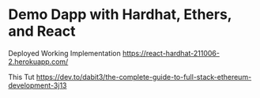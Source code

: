 # Demo Dapp with Hardhat, Ethers, and React

Deployed Working Implementation
https://react-hardhat-211006-2.herokuapp.com/

This Tut
https://dev.to/dabit3/the-complete-guide-to-full-stack-ethereum-development-3j13
